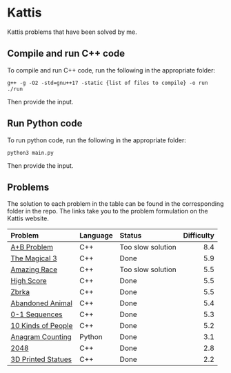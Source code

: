 # Kattis

Kattis problems that have been solved by me.

## Compile and run C++ code

To compile and run C++ code, run the following in the appropriate folder:

```
g++ -g -O2 -std=gnu++17 -static {list of files to compile} -o run
./run
```
Then provide the input.

## Run Python code

To run python code, run the following in the appropriate folder:

```
python3 main.py
```
Then provide the input.

## Problems

The solution to each problem in the table can be found in the corresponding folder in the repo. The links take you to the problem formulation on the Kattis website.

| Problem | Language | Status | Difficulty |
|:---|:---|:---|---:|
|[A+B Problem](https://open.kattis.com/problems/aplusb)| C++ | Too slow solution | 8.4 |
|[The Magical 3](https://open.kattis.com/problems/magical3)| C++ | Done | 5.9 |
|[Amazing Race](https://open.kattis.com/problems/race)| C++ | Too slow solution | 5.5 |
|[High Score](https://open.kattis.com/problems/highscore)| C++ | Done | 5.5 |
|[Zbrka](https://open.kattis.com/problems/zbrka)| C++ | Done | 5.5 |
|[Abandoned Animal](https://open.kattis.com/problems/abandonedanimal)| C++ | Done | 5.4 |
|[0-1 Sequences](https://open.kattis.com/problems/sequences)| C++ | Done | 5.3 |
|[10 Kinds of People](https://kth.kattis.com/problems/10kindsofpeople)| C++ | Done | 5.2 |
|[Anagram Counting](https://open.kattis.com/problems/anagramcounting)| Python | Done | 3.1 |
|[2048](https://open.kattis.com/problems/2048)| C++ | Done | 2.8 |
|[3D Printed Statues](https://open.kattis.com/problems/3dprinter)| C++ | Done | 2.2 |